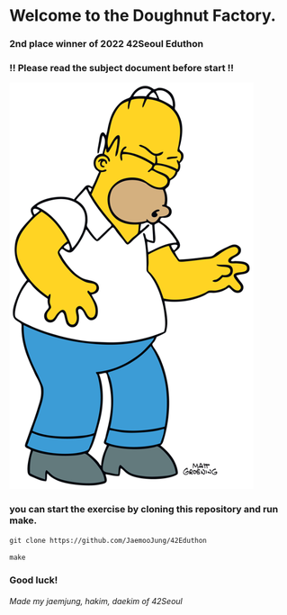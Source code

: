 # Welcome to the Doughnut Factory.

### 2nd place winner of 2022 42Seoul Eduthon

### !! Please read the subject document before start !!

![homer](assets/main_image.png)

### you can start the exercise by cloning this repository and run make.

```
git clone https://github.com/JaemooJung/42Eduthon
```
```
make
```

### Good luck!


###### Made my jaemjung, hakim, daekim of 42Seoul



